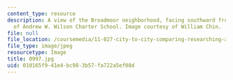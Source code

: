 ```yaml
---
content_type: resource
description: A view of the Broadmoor neighborhood, facing southward from the top level
  of Andrew W. Wilson Charter School. Image courtesy of William Chin.
file: null
file_location: /coursemedia/11-027-city-to-city-comparing-researching-and-writing-about-cities-new-orleans-spring-2011/010165f941e4bc983b57fa722a5ef08d_0997.jpg
file_type: image/jpeg
resourcetype: Image
title: 0997.jpg
uid: 010165f9-41e4-bc98-3b57-fa722a5ef08d
---
```

